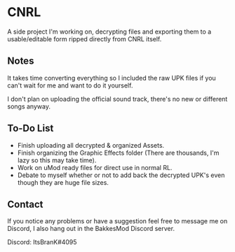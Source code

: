 # CNRL

A side project I'm working on, decrypting files and exporting them to a usable/editable form ripped directly from CNRL itself.

## Notes

It takes time converting everything so I included the raw UPK files if you can't wait for me and want to do it yourself.

I don't plan on uploading the official sound track, there's no new or different songs anyway.

## To-Do List

- Finish uploading all decrypted & organized Assets.
- Finish organizing the Graphic Effects folder (There are thousands, I'm lazy so this may take time).
- Work on uMod ready files for direct use in normal RL.
- Debate to myself whether or not to add back the decrypted UPK's even though they are huge file sizes.

## Contact
If you notice any problems or have a suggestion feel free to message me on Discord, I also hang out in the BakkesMod Discord server.

Discord: ItsBranK#4095
